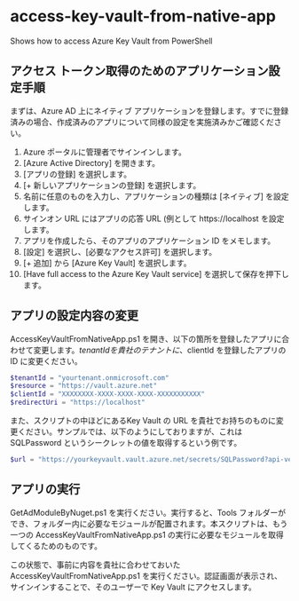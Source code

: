 # access-key-vault-from-native-app

Shows how to access Azure Key Vault from PowerShell

## アクセス トークン取得のためのアプリケーション設定手順

まずは、Azure AD 上にネイティブ アプリケーションを登録します。すでに登録済みの場合、作成済みのアプリについて同様の設定を実施済みかご確認ください。

1. Azure ポータルに管理者でサインインします。
2. [Azure Active Directory] を開きます。
3. [アプリの登録] を選択します。
4. [+ 新しいアプリケーションの登録] を選択します。
5. 名前に任意のものを入力し、アプリケーションの種類は [ネイティブ] を設定します。
6. サインオン URL にはアプリの応答 URL (例として https://localhost を設定します。
7. アプリを作成したら、そのアプリのアプリケーション ID をメモします。
8. [設定] を選択し、[必要なアクセス許可] を選択します。
9. [+ 追加] から [Azure Key Vault] を選択します。
10. [Have full access to the Azure Key Vault service] を選択して保存を押下します。

## アプリの設定内容の変更

AccessKeyVaultFromNativeApp.ps1 を開き、以下の箇所を登録したアプリに合わせて変更します。$tenantId を貴社のテナントに、$clientId を登録したアプリの ID に変更ください。

```powershell
$tenantId = "yourtenant.onmicrosoft.com" 
$resource = "https://vault.azure.net" 
$clientId = "XXXXXXXX-XXXX-XXXX-XXXX-XXXXXXXXXXX"
$redirectUri = "https://localhost"
```

また、スクリプトの中ほどにあるKey Vault の URL を貴社でお持ちのものに変更ください。サンプルでは、以下のようにしておりますが、これは SQLPassword というシークレットの値を取得するという例です。

```powershell
$url = "https://yourkeyvault.vault.azure.net/secrets/SQLPassword?api-version=2016-10-01"
```

## アプリの実行

GetAdModuleByNuget.ps1 を実行ください。実行すると、Tools フォルダーができ、フォルダー内に必要なモジュールが配置されます。本スクリプトは、もう一つの AccessKeyVaultFromNativeApp.ps1 の実行に必要なモジュールを取得してくるためのものです。

この状態で、事前に内容を貴社に合わせておいた AccessKeyVaultFromNativeApp.ps1 を実行ください。認証画面が表示され、サインインすることで、そのユーザーで Key Vault にアクセスします。